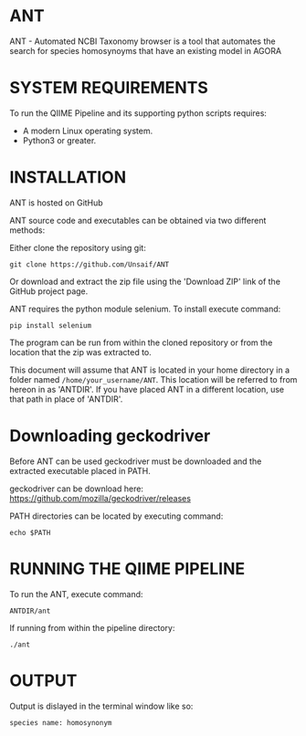 # ANT
ANT - Automated NCBI Taxonomy browser is a tool that automates the search for species homosynoyms that have an existing model in AGORA

# SYSTEM REQUIREMENTS
To run the QIIME Pipeline and its supporting python scripts requires:

* A modern Linux operating system.
* Python3 or greater.

# INSTALLATION

ANT is hosted on GitHub

ANT source code and executables can be obtained via two different methods:

Either clone the repository using git:

`git clone https://github.com/Unsaif/ANT`

Or download and extract the zip file using the 'Download ZIP' link of the GitHub project page.

ANT requires the python module selenium. To install execute command:

`pip install selenium`

The program can be run from within the cloned repository or from the location that the zip was extracted to.

This document will assume that ANT is located in your home directory in a folder named `/home/your_username/ANT`. This location will be referred to from hereon in as 'ANTDIR'.
If you have placed ANT in a different location, use that path in place of 'ANTDIR'.

# Downloading geckodriver

Before ANT can be used geckodriver must be downloaded and the extracted executable placed in PATH.

geckodriver can be download here: https://github.com/mozilla/geckodriver/releases

PATH directories can be located by executing command:

`echo $PATH`

# RUNNING THE QIIME PIPELINE

To run the ANT, execute command:

`ANTDIR/ant`

If running from within the pipeline directory:

`./ant`

# OUTPUT

Output is dislayed in the terminal window like so:

`species name: homosynonym`
